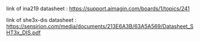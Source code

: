 link of ina219 datasheet : https://support.aimagin.com/boards/1/topics/241

link of she3x-dıs datasheet : https://sensirion.com/media/documents/213E6A3B/63A5A569/Datasheet_SHT3x_DIS.pdf
